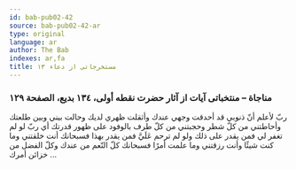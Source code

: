 ```yaml
---
id: bab-pub02-42
source: bab-pub02-42-ar
type: original
language: ar
author: The Bab
indexes: ar,fa
title: مستخرجاتى از دعاء ۱۳
---
```

### مناجاة – منتخباتى آيات از آثار حضرت نقطه أولى، ۱۳٤ بديع، الصفحة ۱۲۹

ربّ لأعلم أنّ ذنوبي قد أحدقت وجهي عندك وأثقلت ظهري لديك وحالت بيني وبين طلعتك وأحاطتني من كلّ شطر وحجبتني من كلّ طرف بالوفود على ظهور قدرتك أي ربّ لو لم تغفر لي فمن يقدر على ذلك ولو لم ترحم عَلَيَّ فمن يقدر بهذا فسبحانك أنت خلقتني وما كنت شيئًا وأنت رزقتني وما علمت أمرًا فسبحانك كلّ النّعم من عندك وكلّ الفضل من خزائن أمرك ...